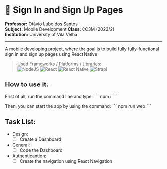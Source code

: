 # 📌 Sign In and Sign Up Pages

**Professor:** Otávio Lube dos Santos  
**Subject:** Mobile Development 
**Class:** CC3M (2023/2)  
**Institution:** University of Vila Velha  

--- 

A mobile developing project, where the goal is to build fully fully-functional sign in and sign up pages using React Native

> Used Frameworks / Platforms / Libraries:  
    ![NodeJS](https://img.shields.io/badge/node.js-6DA55F?style=for-the-badge&logo=node.js&logoColor=white)
    ![React](https://img.shields.io/badge/react-%2320232a.svg?style=for-the-badge&logo=react&logoColor=%2361DAFB)
    ![React Native](https://img.shields.io/badge/react_native-%2320232a.svg?style=for-the-badge&logo=react&logoColor=%2361DAFB)
    ![Strapi](https://img.shields.io/badge/strapi-%232E7EEA.svg?style=for-the-badge&logo=strapi&logoColor=white)

## How to use it:

First of all, run the command line and type:
ˋˋˋ
npm i
ˋˋˋ

Then, you can start the app by using the command:
ˋˋˋ
npm run web
ˋˋˋ

## Task List:
* Design:
   - [ ] Create a Dashboard
* General: 
   - [ ] Code the Dashboard
* Authenticantion:
   - [ ] Create the navigation using React Navigation
